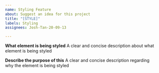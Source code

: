 ```yaml
---
name: Styling Feature
about: Suggest an idea for this project
title: "[STYLE]"
labels: Styling
assignees: Josh-Tan-20-09-13

---
```


**What element is being styled**
A clear and concise description about what element is being styled

**Describe the purpose of this**
A clear and concise description regarding why the element is being styled

